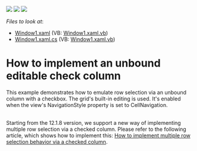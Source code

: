 <!-- default badges list -->
![](https://img.shields.io/endpoint?url=https://codecentral.devexpress.com/api/v1/VersionRange/128650877/11.1.4%2B)
[![](https://img.shields.io/badge/Open_in_DevExpress_Support_Center-FF7200?style=flat-square&logo=DevExpress&logoColor=white)](https://supportcenter.devexpress.com/ticket/details/E1263)
[![](https://img.shields.io/badge/📖_How_to_use_DevExpress_Examples-e9f6fc?style=flat-square)](https://docs.devexpress.com/GeneralInformation/403183)
<!-- default badges end -->
<!-- default file list -->
*Files to look at*:

* [Window1.xaml](./CS/UnboundCheckColumn/Window1.xaml) (VB: [Window1.xaml.vb](./VB/UnboundCheckColumn/Window1.xaml.vb))
* [Window1.xaml.cs](./CS/UnboundCheckColumn/Window1.xaml.cs) (VB: [Window1.xaml.vb](./VB/UnboundCheckColumn/Window1.xaml.vb))
<!-- default file list end -->
# How to implement an unbound editable check column


<p>This example demonstrates how to emulate row selection via an unbound column with a checkbox. The grid's built-in editing is used. It's enabled when the view's NavigationStyle property is set to CellNavigation.<br><br></p>
<p>Starting from the 12.1.8 version, we support a new way of implementing multiple row selection via a checked column. Please refer to the following article, which shows how to implement this: <a href="https://www.devexpress.com/Support/Center/p/KA18610">How to implement multiple row selection behavior via a checked column</a>.</p>

<br/>


